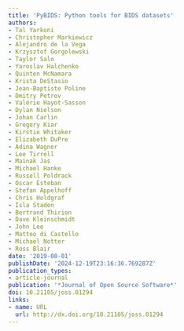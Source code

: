 ```yaml
---
title: 'PyBIDS: Python tools for BIDS datasets'
authors:
- Tal Yarkoni
- Christopher Markiewicz
- Alejandro de la Vega
- Krzysztof Gorgolewski
- Taylor Salo
- Yaroslav Halchenko
- Quinten McNamara
- Krista DeStasio
- Jean-Baptiste Poline
- Dmitry Petrov
- Valérie Hayot-Sasson
- Dylan Nielson
- Johan Carlin
- Gregory Kiar
- Kirstie Whitaker
- Elizabeth DuPre
- Adina Wagner
- Lee Tirrell
- Mainak Jas
- Michael Hanke
- Russell Poldrack
- Oscar Esteban
- Stefan Appelhoff
- Chris Holdgraf
- Isla Staden
- Bertrand Thirion
- Dave Kleinschmidt
- John Lee
- Matteo di Castello
- Michael Notter
- Ross Blair
date: '2019-08-01'
publishDate: '2024-12-19T23:16:36.769287Z'
publication_types:
- article-journal
publication: '*Journal of Open Source Software*'
doi: 10.21105/joss.01294
links:
- name: URL
  url: http://dx.doi.org/10.21105/joss.01294
---
```

